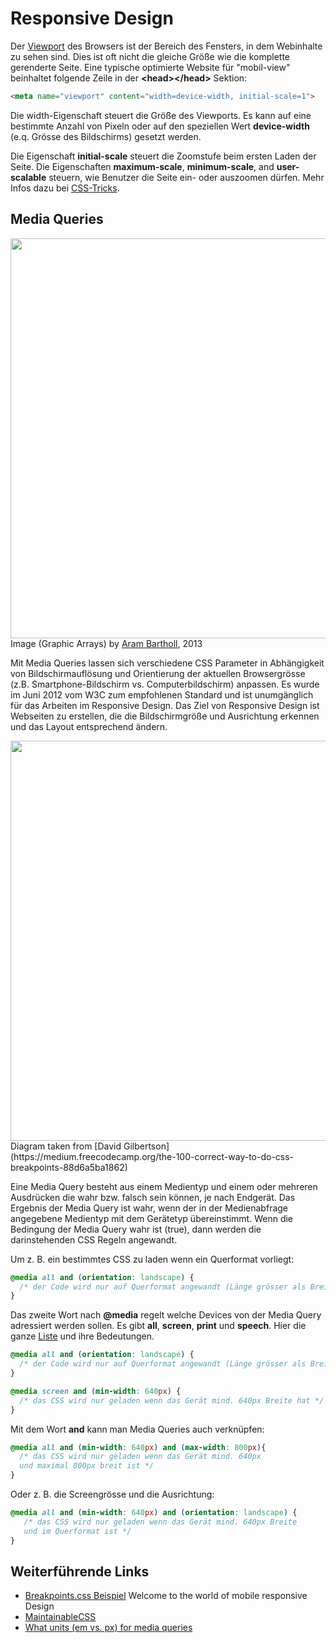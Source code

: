 # Responsive Design

Der [Viewport](https://responsivedesign.is/develop/responsive-html/viewport-meta-element/) des Browsers ist der Bereich des Fensters, in dem Webinhalte zu sehen sind. Dies ist oft nicht die gleiche Größe wie die komplette gerenderte Seite. Eine typische optimierte Website für "mobil-view" beinhaltet folgende Zeile in der __\<head>\</head>__ Sektion:

```html
<meta name="viewport" content="width=device-width, initial-scale=1">
```

Die width-Eigenschaft steuert die Größe des Viewports. Es kann auf eine bestimmte Anzahl von Pixeln  oder auf den speziellen Wert __device-width__ (e.q. Grösse des Bildschirms) gesetzt werden.

Die Eigenschaft __initial-scale__ steuert die Zoomstufe beim ersten Laden der Seite. Die Eigenschaften __maximum-scale__, __minimum-scale__, and __user-scalable__ steuern, wie Benutzer die Seite ein- oder auszoomen dürfen. Mehr Infos dazu bei [CSS-Tricks](https://css-tricks.com/snippets/html/responsive-meta-tag/).

## Media Queries

<img src="https://arambartholl.com/wwwppp/wp-content/uploads/2013/02/graphic-arrays-2-2000.jpg" width="640px"> Image (Graphic Arrays) by [Aram Bartholl](https://arambartholl.com/blog/graphic-arrays/), 2013

Mit Media Queries lassen sich verschiedene CSS Parameter in Abhängigkeit von Bildschirmauflösung und Orientierung der aktuellen Browsergrösse (z.B. Smartphone-Bildschirm vs. Computerbildschirm) anpassen. Es wurde im Juni 2012 vom W3C zum empfohlenen Standard und ist unumgänglich für das Arbeiten im Responsive Design. Das Ziel von Responsive Design ist Webseiten zu erstellen, die die Bildschirmgröße und Ausrichtung erkennen und das Layout entsprechend ändern. 

<img src="https://cdn-images-1.medium.com/max/2400/1*7YeOvzoYgUEDJdfQy2ERXg.png" width="640px">
Diagram taken from [David Gilbertson](https://medium.freecodecamp.org/the-100-correct-way-to-do-css-breakpoints-88d6a5ba1862)

Eine Media Query besteht aus einem Medientyp und einem oder mehreren Ausdrücken die wahr bzw. falsch sein können, je nach Endgerät. Das Ergebnis der Media Query ist wahr, wenn der in der Medienabfrage angegebene Medientyp mit dem Gerätetyp übereinstimmt. Wenn die Bedingung der Media Query wahr ist (true), dann werden die darinstehenden CSS Regeln angewandt.

Um z. B. ein bestimmtes CSS zu laden wenn ein Querformat vorliegt:

```css
@media all and (orientation: landscape) {
  /* der Code wird nur auf Querformat angewandt (Länge grösser als Breite */
}
```

Das zweite Wort nach __@media__ regelt welche Devices von der Media Query adressiert werden sollen. Es gibt __all__, __screen__, __print__ und __speech__. Hier die ganze [Liste](https://developer.mozilla.org/en-US/docs/Web/CSS/Media_Queries/Using_media_queries) und ihre Bedeutungen.

```css
@media all and (orientation: landscape) {
  /* der Code wird nur auf Querformat angewandt (Länge grösser als Breite */
}

@media screen and (min-width: 640px) {
  /* das CSS wird nur geladen wenn das Gerät mind. 640px Breite hat */
}
```

Mit dem Wort __and__ kann man Media Queries auch verknüpfen:

```css
@media all and (min-width: 640px) and (max-width: 800px){
  /* das CSS wird nur geladen wenn das Gerät mind. 640px
  und maximal 800px breit ist */
}
```

Oder z. B. die Screengrösse und die Ausrichtung:

```css
@media all and (min-width: 640px) and (orientation: landscape) { 
   /* das CSS wird nur geladen wenn das Gerät mind. 640px Breite 
   und im Querformat ist */ 
}
```

## Weiterführende Links

  - [Breakpoints.css Beispiel](https://gist.github.com/caocaostudio/365a20e68daaf8e7bcba264523560201) Welcome to the world of mobile responsive Design
  - [MaintainableCSS](https://maintainablecss.com)
  - [What units (em vs. px) for media queries](https://zellwk.com/blog/media-query-units/)
